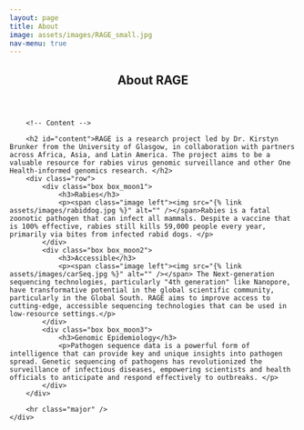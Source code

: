 ```yaml
---
layout: page
title: About
image: assets/images/RAGE_small.jpg
nav-menu: true
---
```


<!-- Main -->
<div id="main" class="alt">

<!-- One -->
<section id="one">
    <div class="inner">
        <header class="major">
            <h1>About RAGE</h1>
        </header>

        <!-- Content -->

        <h2 id="content">RAGE is a research project led by Dr. Kirstyn Brunker from the University of Glasgow, in collaboration with partners across Africa, Asia, and Latin America. The project aims to be a valuable resource for rabies virus genomic surveillance and other One Health-informed genomics research. </h2>
        <div class="row">
            <div class="box box_moon1">
                <h3>Rabies</h3>
                <p><span class="image left"><img src="{% link assets/images/rabiddog.jpg %}" alt="" /></span>Rabies is a fatal zoonotic pathogen that can infect all mammals. Despite a vaccine that is 100% effective, rabies still kills 59,000 people every year, primarily via bites from infected rabid dogs. </p>
            </div>
            <div class="box box_moon2">
                <h3>Accessible</h3>
                <p><span class="image left"><img src="{% link assets/images/carSeq.jpg %}" alt="" /></span> The Next-generation sequencing technologies, particularly "4th generation" like Nanopore, have transformative potential in the global scientific community, particularly in the Global South. RAGE aims to improve access to cutting-edge, accessible sequencing technologies that can be used in low-resource settings.</p>
            </div>
            <div class="box box_moon3">
                <h3>Genomic Epidemiology</h3>
                <p>Pathogen sequence data is a powerful form of intelligence that can provide key and unique insights into pathogen spread. Genetic sequencing of pathogens has revolutionized the surveillance of infectious diseases, empowering scientists and health officials to anticipate and respond effectively to outbreaks. </p>
            </div>
        </div>
        
        <hr class="major" />
    </div>
</section>

</div>
